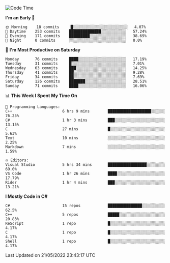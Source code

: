 <!--START_SECTION:waka-->
![Code Time](http://img.shields.io/badge/Code%20Time-791%20hrs-blue)

**I'm an Early 🐤** 

```text
🌞 Morning    18 commits     █░░░░░░░░░░░░░░░░░░░░░░░░   4.07% 
🌆 Daytime    253 commits    ██████████████░░░░░░░░░░░   57.24% 
🌃 Evening    171 commits    █████████░░░░░░░░░░░░░░░░   38.69% 
🌙 Night      0 commits      ░░░░░░░░░░░░░░░░░░░░░░░░░   0.0%

```
📅 **I'm Most Productive on Saturday** 

```text
Monday       76 commits     ████░░░░░░░░░░░░░░░░░░░░░   17.19% 
Tuesday      31 commits     █░░░░░░░░░░░░░░░░░░░░░░░░   7.01% 
Wednesday    63 commits     ███░░░░░░░░░░░░░░░░░░░░░░   14.25% 
Thursday     41 commits     ██░░░░░░░░░░░░░░░░░░░░░░░   9.28% 
Friday       34 commits     ██░░░░░░░░░░░░░░░░░░░░░░░   7.69% 
Saturday     126 commits    ███████░░░░░░░░░░░░░░░░░░   28.51% 
Sunday       71 commits     ████░░░░░░░░░░░░░░░░░░░░░   16.06%

```


📊 **This Week I Spent My Time On** 

```text
💬 Programming Languages: 
C++                      6 hrs 9 mins        ███████████████████░░░░░░   76.25% 
C#                       1 hr 3 mins         ███░░░░░░░░░░░░░░░░░░░░░░   13.15% 
C                        27 mins             █░░░░░░░░░░░░░░░░░░░░░░░░   5.63% 
Text                     10 mins             ░░░░░░░░░░░░░░░░░░░░░░░░░   2.25% 
Markdown                 7 mins              ░░░░░░░░░░░░░░░░░░░░░░░░░   1.59%

🔥 Editors: 
Visual Studio            5 hrs 34 mins       █████████████████░░░░░░░░   69.0% 
VS Code                  1 hr 26 mins        ████░░░░░░░░░░░░░░░░░░░░░   17.79% 
Rider                    1 hr 4 mins         ███░░░░░░░░░░░░░░░░░░░░░░   13.21%

```

**I Mostly Code in C#** 

```text
C#                       15 repos            ███████████████░░░░░░░░░░   62.5% 
C++                      5 repos             █████░░░░░░░░░░░░░░░░░░░░   20.83% 
ReScript                 1 repo              █░░░░░░░░░░░░░░░░░░░░░░░░   4.17% 
C                        1 repo              █░░░░░░░░░░░░░░░░░░░░░░░░   4.17% 
Shell                    1 repo              █░░░░░░░░░░░░░░░░░░░░░░░░   4.17%

```



 Last Updated on 21/05/2022 23:43:17 UTC
<!--END_SECTION:waka-->
